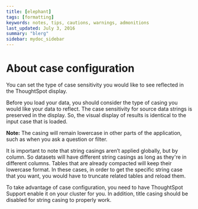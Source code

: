 ```yaml
---
title: [elephant]
tags: [formatting]
keywords: notes, tips, cautions, warnings, admonitions
last_updated: July 3, 2016
summary: "blerg"
sidebar: mydoc_sidebar
---
```

# About case configuration

You can set the type of case sensitivity you would like to see reflected in the ThoughtSpot display.

Before you load your data, you should consider the type of casing you would like your data to reflect. The case sensitivity for source data strings is preserved in the display. So, the visual display of results is identical to the input case that is loaded.

**Note:** The casing will remain lowercase in other parts of the application, such as when you ask a question or filter.

It is important to note that string casings aren’t applied globally, but by column. So datasets will have different string casings as long as they're in different columns. Tables that are already compacted will keep their lowercase format. In these cases, in order to get the specific string case that you want, you would have to truncate related tables and reload them.

To take advantage of case configuration, you need to have ThoughtSpot Support enable it on your cluster for you. In addition, title casing should be disabled for string casing to properly work.

